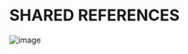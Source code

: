 # SHARED REFERENCES

![image](https://github.com/Gorur56/Login-Screen-App-Shared-References--Java-Android/assets/54911292/6e4193cc-6b89-4f7d-abc9-e332fa247be7)
